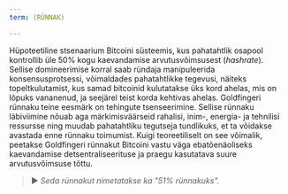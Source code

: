 ```yaml
---
term: (RÜNNAK)

---
```

Hüpoteetiline stsenaarium Bitcoini süsteemis, kus pahatahtlik osapool kontrollib üle 50% kogu kaevandamise arvutusvõimsusest (*hashrate*). Sellise domineerimise korral saab ründaja manipuleerida konsensusprotsessi, võimaldades pahatahtlikke tegevusi, näiteks topeltkulutamist, kus samad bitcoinid kulutatakse üks kord ahelas, mis on lõpuks vananenud, ja seejärel teist korda kehtivas ahelas. Goldfingeri rünnaku teine eesmärk on tehingute tsenseerimine. Sellise rünnaku läbiviimine nõuab aga märkimisväärseid rahalisi, inim-, energia- ja tehnilisi ressursse ning muudab pahatahtliku tegutseja tundlikuks, et ta võidakse avastada enne rünnaku toimumist. Kuigi teoreetiliselt on see võimalik, peetakse Goldfingeri rünnakut Bitcoini vastu väga ebatõenäoliseks kaevandamise detsentraliseerituse ja praegu kasutatava suure arvutusvõimsuse tõttu.

> ► *Seda rünnakut nimetatakse ka "51% rünnakuks".*